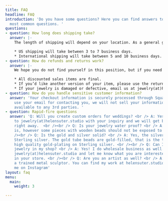 ```yaml
---
title: FAQ
headline: FAQ
introduction: 'Do you have some questions? Here you can find answers to some of the
  most common questions. '
questions:
- question: How long does shipping take?
  answer: |-
    The length of shipping will depend on your location. As a general guide:

    * US shipping will take between 3 to 7 business days.
    * International shipping will take between 5 and 10 business days.
- question: How do refunds and returns work?
  answer: |-
    We hope you do not find yourself in this position, but if you need to return your jewelry.

    * All discounted sales items are final.
    * If you’d like another version of your item, please use the return label. Instructions are printed on its back.
    * If your jewelry is damaged or defective, email us at jewelry(at)helensuter.studio, and we’ll process a return and refund ASAP!
- question: How do you handle sensitive customer information?
  answer: 'Your checkout information is securely processed through Square. We only
    use your email for contacting you, we will not sell your information or make it
    available to any 3rd parties. '
- question: Rapid-fire questions
  answer: 'Q: Will you create custom orders for weddings? <br /> A: Yes! just write
    to jewelry(at)helensuter.studio with your inquiry and we will get back to you
    right away.  <br /><br /> Q: Is your jewelry water proof? <br /> A: Yes it generally
    is, however some pieces with wooden beads should not be exposed to water. <br
    /><br /> Q: Is the gold and silver solid? <br /> A: Yes, the silver parts are
    Sterling silver. The gold tube beads are gold-filled, that is the term used for
    high quality gold-plating on Sterling silver. <br /><br /> Q: Can I carry your
    jewelry in my shop? <br /> A: Yes! I do wholesale business as well. Write me at
    jewelry(at)helensuter.studio and let me know what you are interested in carrying
    in your store. <br /><br /> Q: Are you an artist as well? <br /> A: Yes, I am
    a trained metal sculptor. You can find my work at helensuter.studio and follow
    me on Instagram'
layout: faq
menu:
  main:
    weight: 3

---
```

